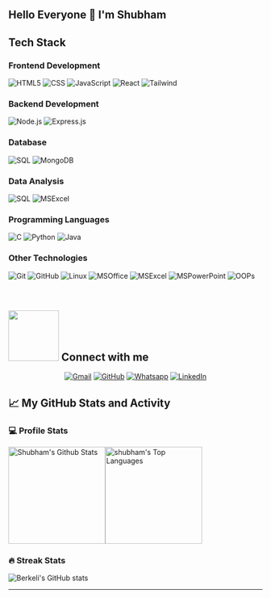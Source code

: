 ## Hello Everyone 👋 I'm Shubham

## Tech Stack 


### Frontend Development
![HTML5](https://img.shields.io/badge/-HTML5-000000?style=flat&logo=html5)
![CSS](https://img.shields.io/badge/-CSS-000000?style=flat&logo=css3)
![JavaScript](https://img.shields.io/badge/-JavaScript-000000?style=flat&logo=javascript)
![React](https://img.shields.io/badge/-React-222222?style=flat&logo=React&logoColor=61DAFB)
![Tailwind](https://img.shields.io/badge/-Tailwind-222222?style=flat&logo=tailwind&logoColor=6DB33F)

### Backend Development
![Node.js](https://img.shields.io/badge/-Node.js-222222?style=flat&logo=node.js&logoColor=339933)
![Express.js](https://img.shields.io/badge/-Express.js-222222?style=flat&logo=express.js&logoColor=339933)

### Database
![SQL](https://img.shields.io/badge/-SQL-000000?style=flat&logo=mysql)
![MongoDB](https://img.shields.io/badge/-MongoDb-000000?style=flat&logo=mongodb)

### Data Analysis
![SQL](https://img.shields.io/badge/-MySQL-000000?style=flat&logo=mysql)
![MSExcel](https://img.shields.io/badge/-MSExcel-000000?style=flat&logo=msexcel)


### Programming Languages

![C](https://img.shields.io/badge/-C-000000?style=flat&logo=c)
![Python](https://img.shields.io/badge/-Python-000000?style=flat&logo=python)
![Java]([https://img.shields.io/badge/-Java-000000?style=flat&logo=java](https://img.shields.io/badge/Java-ED8B00?style=for-the-badge&logo=openjdk&logoColor=white))


###  Other Technologies 

![Git](https://img.shields.io/badge/-Git-222222?style=flat&logo=git&logoColor=F05032)
![GitHub](https://img.shields.io/badge/-GitHub-222222?style=flat&logo=github&logoColor=181717)
![Linux](https://img.shields.io/badge/-Linux-222222?style=flat&logo=linux&logoColor=FCC624)
![MSOffice](https://img.shields.io/badge/-MSOffice-222222?style=flat&logo=msoffice&logoColor=FCC624)
![MSExcel](https://img.shields.io/badge/-MSExcel-222222?style=flat&logo=msexcel&logoColor=FCC624)
![MSPowerPoint](https://img.shields.io/badge/-MSPowerPoint-222222?style=flat&logo=mspowerpoint&logoColor=FCC624)
![OOPs](https://img.shields.io/badge/-OOPs-222222?style=flat&logo=oops&logoColor=FCC624)


<br/>

## <picture> <img src="https://github.com/7oSkaaa/7oSkaaa/blob/main/Images/Connect-with-me.gif?raw=true" width="100px"> </picture> Connect with me
<p align="center">
	<a href="mailto:shivagnanadeepmalepati@gmail.com"><img img src="https://img.shields.io/badge/gmail-%23EA4335.svg?style=plastic&logo=gmail&logoColor=white" alt="Gmail"/></a>
	<a href="https://github.com/shivagnanadeep"><img src="https://img.shields.io/badge/github-%23181717.svg?style=plastic&logo=github&logoColor=white" alt="GitHub"/></a>
	<a href="https://wa.me/9866890682"><img src="https://img.shields.io/badge/whatsapp-%2325D366.svg?style=plastic&logo=whatsapp&logoColor=white" alt="Whatsapp"/></a>
	<a href="https://www.linkedin.com/in/shivagnanadeepmalepati/"><img src="https://img.shields.io/badge/linkedin-%230A66C2.svg?style=plastic&logo=linkedin&logoColor=white" alt="LinkedIn"/></a>
	</p>

## 📈 My GitHub Stats and Activity

### 💻 Profile Stats

<img alt="Shubham's Github Stats" src="https://github-readme-stats.vercel.app/api/?username=Shubhamrao960&show_icons=true&include_all_commits=true&count_private=true&theme=react&hide_border=true&bg_color=1F222E&title_color=F85D7F&icon_color=F8D866" height="192px"/><img alt="shubham's Top Languages" src="https://github-readme-stats.vercel.app/api/top-langs/?username=Shubhamrao960&langs_count=8&layout=compact&theme=react&hide_border=true&bg_color=1F222E&title_color=F85D7F&icon_color=F8D866" height="192px"/>


### 🔥 Streak Stats

![Berkeli's GitHub stats](https://github-readme-streak-stats.herokuapp.com/?user=Shubhamrao960&theme=tokyonight)


------

<!--
**Shubhamrao960/Shubhamrao960** is a ✨ _special_ ✨ repository because its `README.md` (this file) appears on your GitHub profile.

Here are some ideas to get you started:

- 🔭 I’m currently working on ...
- 🌱 I’m currently learning ...
- 👯 I’m looking to collaborate on ...
- 🤔 I’m looking for help with ...
- 💬 Ask me about ...
- 📫 How to reach me: ...
- 😄 Pronouns: ...
- ⚡ Fun fact: ...
-->

